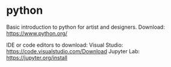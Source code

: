 # python
Basic introduction to python for artist and designers.
Download: https://www.python.org/

IDE or code editors to download:
Visual Studio: https://code.visualstudio.com/Download
Jupyter Lab: https://jupyter.org/install
